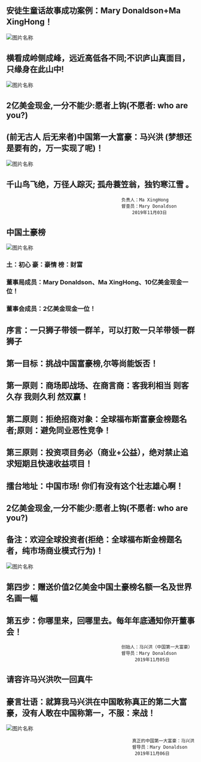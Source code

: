 ## 安徒生童话故事成功案例：Mary Donaldson+Ma XingHong！

![图片名称](https://pic.7y7.com/201310/2013101436310105_600x0.jpg)

## 横看成岭侧成峰，远近高低各不同;不识庐山真面目，只缘身在此山中!

![图片名称](https://i0.hippopx.com/photos/835/591/761/mermaid-in-copenhagen-thumb.jpg)

## 2亿美金现金,一分不能少:愿者上钩(不愿者: who are you?)

## (前无古人 后无来者)中国第一大富豪：马兴洪 (梦想还是要有的，万一实现了呢)！

![图片名称](https://cn.bing.com/th?id=OIP.qurVrvVnffPZCpBkS3nZYAHaE0&pid=Api&rs=1)

## 千山鸟飞绝，万径人踪灭; 孤舟蓑笠翁，独钓寒江雪 。


                                               负责人：Ma XingHong   
                                               督查员：Mary Donaldson
                                                   2019年11月03日
                                               
                                                   
## 中国土豪榜  
![图片名称](http://youg.cw634.4everdns.com/field.jpg)
### 土：初心  豪：豪情  榜：财富

### 董事局成员：Mary Donaldson、Ma XingHong、10亿美金现金一位！   

### 董事会成员：2亿美金现金一位！

## 序言：一只狮子带领一群羊，可以打败一只羊带领一群狮子

## 第一目标：挑战中国富豪榜,尔等尚能饭否！

## 第一原则：商场即战场、在商言商：客我利相当 则客久存 我则久利 然双赢！

## 第二原则：拒绝招商对象：全球福布斯富豪金榜题名者;原则：避免同业恶性竞争！

## 第三原则：投资项目务必（商业+公益），绝对禁止追求短期且快速收益项目！

## 擂台地址：中国市场! 你们有没有这个壮志雄心啊！

## 2亿美金现金,一分不能少:愿者上钩(不愿者: who are you?) 

## 备注：欢迎全球投资者(拒绝：全球福布斯金榜题名者，纯市场商业模式行为)！

![图片名称](http://youg.cw634.4everdns.com/hello.jpg)
                                               
## 第四步：赠送价值2亿美金中国土豪榜名额一名及世界名画一幅

## 第五步：你哪里来，回哪里去。每年年底通知你开董事会！

                                               创始人：马兴洪（中国第一大富豪）  
                                               督导员：Mary Donaldson
                                                    2019年11月05日



                                                   
## 请容许马兴洪吹一回真牛
## 豪言壮语：就算我马兴洪在中国敢称真正的第二大富豪，没有人敢在中国称第一，不服：来战！

![图片名称](http://youg.cw634.4everdns.com/MaryDonaldson.jpg)

                                                   真正的中国第一大富豪：马兴洪
                                                   督导员：Mary Donaldson
                                                    2019年11月06日
                                                       
